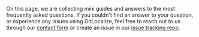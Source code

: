 On this page, we are collecting mini guides and answers to the most frequently asked questions. If you couldn't find an answer to your question, or experience any issues using GitLocalize, feel free to reach out to us through our [contact form](https://gitlocalize.com/inquiries/new) or create an issue in our [issue tracking repo](http://github.com/gitlocalize/feedback/issues).
